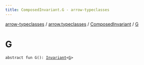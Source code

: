 ```yaml
---
title: ComposedInvariant.G - arrow-typeclasses
---
```


[arrow-typeclasses](../../index.html) / [arrow.typeclasses](../index.html) / [ComposedInvariant](index.html) / [G](./-g.html)

# G

`abstract fun G(): `[`Invariant`](../-invariant/index.html)`<`[`G`](index.html#G)`>`